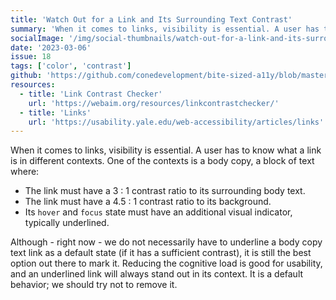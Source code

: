 ```yaml
---
title: 'Watch Out for a Link and Its Surrounding Text Contrast'
summary: 'When it comes to links, visibility is essential. A user has to know what a link is in different contexts.'
socialImage: '/img/social-thumbnails/watch-out-for-a-link-and-its-surrounding-text-contrast.png'
date: '2023-03-06'
issue: 18
tags: ['color', 'contrast']
github: 'https://github.com/conedevelopment/bite-sized-a11y/blob/master/src/posts/watch-out-for-a-link-and-its-surrounding-text-contrast.md'
resources:
  - title: 'Link Contrast Checker'
    url: 'https://webaim.org/resources/linkcontrastchecker/'
  - title: 'Links'
    url: 'https://usability.yale.edu/web-accessibility/articles/links'
---
```


When it comes to links, visibility is essential. A user has to know what a link is in different contexts. One of the contexts is a body copy, a block of text where:

- The link must have a 3 : 1 contrast ratio to its surrounding body text.
- The link must have a 4.5 : 1 contrast ratio to its background.
- Its `hover` and `focus` state must have an additional visual indicator, typically underlined.

Although - right now - we do not necessarily have to underline a body copy text link as a default state (if it has a sufficient contrast), it is still the best option out there to mark it. Reducing the cognitive load is good for usability, and an underlined link will always stand out in its context. It is a default behavior; we should try not to remove it.
